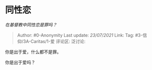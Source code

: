 # 同性恋
*在基督教中同性恋是罪吗？*

> Author: #0-Anonymity
> Last update: *23/07/2021*
> Link:
> Tag: #3-信仰/3A-Caritas/1-爱
> 评论区:
> 泛讨论:

你是出于爱，什么都不是罪。

你是出于爱吗？
